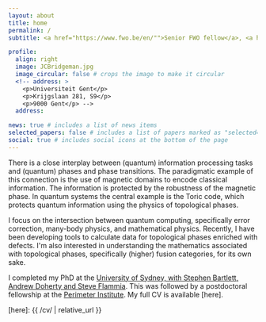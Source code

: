 ```yaml
---
layout: about
title: home
permalink: /
subtitle: <a href="https://www.fwo.be/en/"">Senior FWO fellow</a>, <a href="https://quantumghent.github.io/">hosted at Ghent University</a>.

profile:
  align: right
  image: JCBridgeman.jpg
  image_circular: false # crops the image to make it circular
  <!-- address: >
    <p>Universiteit Gent</p>
    <p>Krijgslaan 281, S9</p>
    <p>9000 Gent</p> -->
  address:

news: true # includes a list of news items
selected_papers: false # includes a list of papers marked as "selected={true}"
social: true # includes social icons at the bottom of the page
---
```


There is a close interplay between (quantum) information processing tasks and (quantum) phases and phase transitions. The paradigmatic example of this connection is the use of magnetic domains to encode classical information. The information is protected by the robustness of the magnetic phase.
In quantum systems the central example is the Toric code, which protects quantum information using the physics of topological phases.

I focus on the intersection between quantum computing, specifically error correction, many-body physics, and mathematical physics. Recently, I have been developing tools to calculate data for topological phases enriched with defects. I'm also interested in understanding the mathematics associated with topological phases, specifically (higher) fusion categories, for its own sake.

I completed my PhD at the [University of Sydney, with Stephen Bartlett, Andrew Doherty and Steve Flammia]. This was followed by a postdoctoral fellowship at the [Perimeter Institute]. My full CV is available [here].

[University of Sydney, with Stephen Bartlett, Andrew Doherty and Steve Flammia]:https://quantum.sydney.edu.au/research/qtg/
[Perimeter Institute]: https://perimeterinstitute.ca/
[here]: {{ /cv/ | relative_url }}
